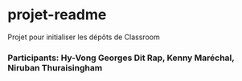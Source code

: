# projet-readme
Projet pour initialiser les dépôts de Classroom


### Participants: Hy-Vong Georges Dit Rap, Kenny Maréchal, Niruban Thuraisingham
